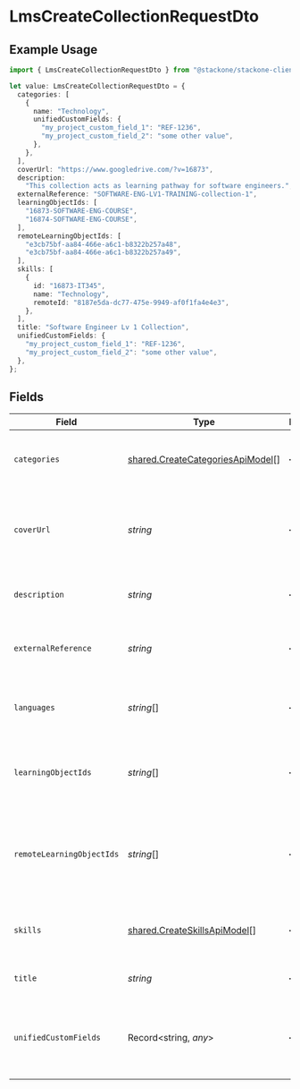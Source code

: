 # LmsCreateCollectionRequestDto

## Example Usage

```typescript
import { LmsCreateCollectionRequestDto } from "@stackone/stackone-client-ts/sdk/models/shared";

let value: LmsCreateCollectionRequestDto = {
  categories: [
    {
      name: "Technology",
      unifiedCustomFields: {
        "my_project_custom_field_1": "REF-1236",
        "my_project_custom_field_2": "some other value",
      },
    },
  ],
  coverUrl: "https://www.googledrive.com/?v=16873",
  description:
    "This collection acts as learning pathway for software engineers.",
  externalReference: "SOFTWARE-ENG-LV1-TRAINING-collection-1",
  learningObjectIds: [
    "16873-SOFTWARE-ENG-COURSE",
    "16874-SOFTWARE-ENG-COURSE",
  ],
  remoteLearningObjectIds: [
    "e3cb75bf-aa84-466e-a6c1-b8322b257a48",
    "e3cb75bf-aa84-466e-a6c1-b8322b257a49",
  ],
  skills: [
    {
      id: "16873-IT345",
      name: "Technology",
      remoteId: "8187e5da-dc77-475e-9949-af0f1fa4e4e3",
    },
  ],
  title: "Software Engineer Lv 1 Collection",
  unifiedCustomFields: {
    "my_project_custom_field_1": "REF-1236",
    "my_project_custom_field_2": "some other value",
  },
};
```

## Fields

| Field                                                                                        | Type                                                                                         | Required                                                                                     | Description                                                                                  | Example                                                                                      |
| -------------------------------------------------------------------------------------------- | -------------------------------------------------------------------------------------------- | -------------------------------------------------------------------------------------------- | -------------------------------------------------------------------------------------------- | -------------------------------------------------------------------------------------------- |
| `categories`                                                                                 | [shared.CreateCategoriesApiModel](../../../sdk/models/shared/createcategoriesapimodel.md)[]  | :heavy_minus_sign:                                                                           | The categories associated with this content                                                  | [<br/>{<br/>"name": "Technology"<br/>}<br/>]                                                 |
| `coverUrl`                                                                                   | *string*                                                                                     | :heavy_minus_sign:                                                                           | The URL of the thumbnail image associated with the collection.                               | https://www.googledrive.com/?v=16873                                                         |
| `description`                                                                                | *string*                                                                                     | :heavy_minus_sign:                                                                           | The description of the collection                                                            | This collection acts as learning pathway for software engineers.                             |
| `externalReference`                                                                          | *string*                                                                                     | :heavy_minus_sign:                                                                           | The external ID associated with this collection                                              | SOFTWARE-ENG-LV1-TRAINING-collection-1                                                       |
| `languages`                                                                                  | *string*[]                                                                                   | :heavy_minus_sign:                                                                           | The languages associated with this collection                                                |                                                                                              |
| `learningObjectIds`                                                                          | *string*[]                                                                                   | :heavy_minus_sign:                                                                           | The child ID/IDs associated with this collection                                             | [<br/>"16873-SOFTWARE-ENG-COURSE",<br/>"16874-SOFTWARE-ENG-COURSE"<br/>]                     |
| `remoteLearningObjectIds`                                                                    | *string*[]                                                                                   | :heavy_minus_sign:                                                                           | Provider's unique identifiers of the child ID/IDs associated with this collection            | [<br/>"e3cb75bf-aa84-466e-a6c1-b8322b257a48",<br/>"e3cb75bf-aa84-466e-a6c1-b8322b257a49"<br/>] |
| `skills`                                                                                     | [shared.CreateSkillsApiModel](../../../sdk/models/shared/createskillsapimodel.md)[]          | :heavy_minus_sign:                                                                           | The skills associated with this content                                                      | [<br/>{<br/>"name": "Technology"<br/>}<br/>]                                                 |
| `title`                                                                                      | *string*                                                                                     | :heavy_minus_sign:                                                                           | The title of the collection                                                                  | Software Engineer Lv 1 Collection                                                            |
| `unifiedCustomFields`                                                                        | Record<string, *any*>                                                                        | :heavy_minus_sign:                                                                           | Custom Unified Fields configured in your StackOne project                                    | {<br/>"my_project_custom_field_1": "REF-1236",<br/>"my_project_custom_field_2": "some other value"<br/>} |